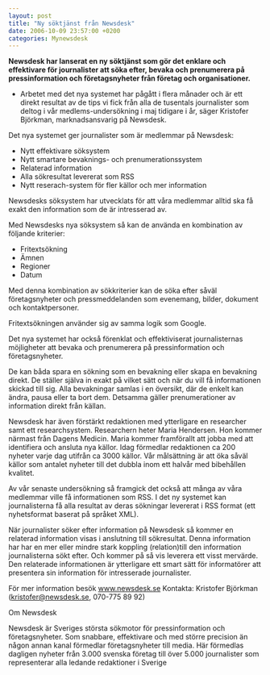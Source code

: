 ```yaml
---
layout: post
title: "Ny söktjänst från Newsdesk"
date: 2006-10-09 23:57:00 +0200
categories: Mynewsdesk
---
```

 <strong>Newsdesk har lanserat en ny söktjänst som gör det enklare och effektivare för journalister att söka efter, bevaka och prenumerera på pressinformation och företagsnyheter från företag och organisationer.</strong>

- Arbetet med det nya systemet har pågått i flera månader och är ett direkt resultat av de tips vi fick från alla de tusentals journalister som deltog i vår medlems-undersökning i maj tidigare i år, säger Kristofer Björkman, marknadsansvarig på Newsdesk.
 
Det nya systemet ger journalister som är medlemmar på Newsdesk:
- Nytt effektivare söksystem
- Nytt smartare bevaknings- och prenumerationssystem
- Relaterad information
- Alla sökresultat levererat som RSS
- Nytt reserach-system för fler källor och mer information
 
Newsdesks söksystem har utvecklats för att våra medlemmar alltid ska få exakt den information som de är intresserad av.  
 
Med Newsdesks nya söksystem så kan de använda en kombination av följande kriterier: 
- Fritextsökning
- Ämnen
- Regioner
- Datum
 
Med denna kombination av sökkriterier kan de söka efter såväl företagsnyheter och pressmeddelanden som evenemang, bilder, dokument och kontaktpersoner. 
 
Fritextsökningen använder sig av samma logik som Google. 
 
Det nya systemet har också förenklat och effektiviserat journalisternas möjligheter att bevaka och prenumerera på pressinformation och företagsnyheter.
 
De kan båda spara en sökning som en bevakning eller skapa en bevakning direkt. De ställer själva in exakt på vilket sätt och när du vill få informationen skickad till sig. Alla bevakningar samlas i en översikt, där de enkelt kan ändra, pausa eller ta bort dem. Detsamma gäller prenumerationer av information direkt från källan.

Newsdesk har även förstärkt redaktionen med ytterligare en researcher samt ett researchsystem. Researchern heter Maria Hendersen. Hon kommer närmast från Dagens Medicin. Maria kommer framförallt att jobba med att identifiera och ansluta nya källor. Idag förmedlar redaktionen ca 200 nyheter varje dag utifrån ca 3000 källor. Vår målsättning är att öka såväl källor som antalet nyheter till det dubbla inom ett halvår med bibehållen kvalitet. 

Av vår senaste undersökning så framgick det också att många av våra medlemmar ville få informationen som RSS. I det ny systemet kan journalisterna få alla resultat av deras sökningar levererat i RSS format (ett nyhetsformat baserat på språket XML).  

När journalister söker efter information på Newsdesk så kommer en relaterad information visas i anslutning till sökresultat. Denna information har har en mer eller mindre stark koppling (relation)till den information journalisterna sökt efter. Och kommer på så vis leverera ett visst mervärde.
Den relaterade informationen är ytterligare ett smart sätt för informatörer att presentera  sin information för intresserade journalister. 

För mer information besök www.newsdesk.se
Kontakta: Kristofer Björkman 
(kristofer@newsdesk.se, 070-775 89 92)

Om Newsdesk

Newsdesk är Sveriges största sökmotor för pressinformation och företagsnyheter. Som snabbare, effektivare och med större precision än någon annan kanal förmedlar företagsnyheter till media. Här förmedlas dagligen nyheter från 3.000 svenska företag till över 5.000 journalister som representerar alla ledande redaktioner i Sverige


